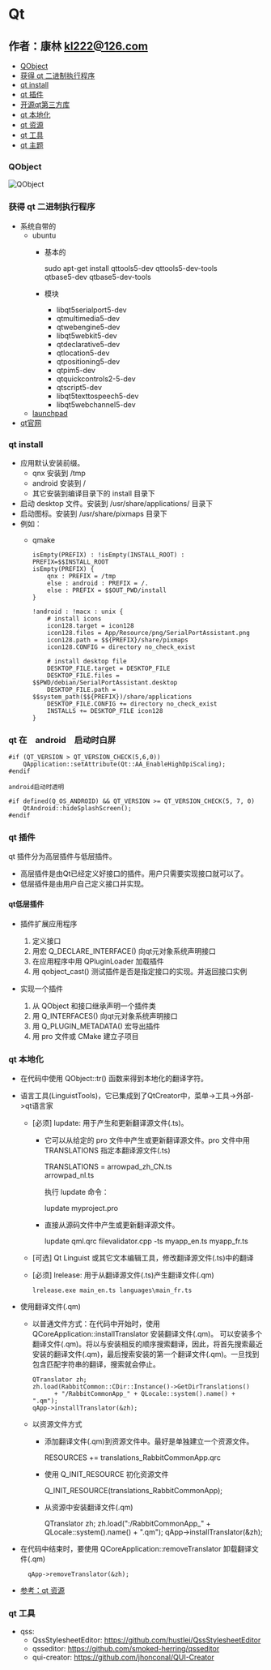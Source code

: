 # Qt

作者：康林 <kl222@126.com>
-------------------------

- [QObject](#QObject)
- [获得 qt 二进制执行程序](#获得-qt-二进制执行程序)
- [qt install](#qt-install)
- [qt 插件](#qt-插件)
- [开源qt第三方库](qt_third.md)
- [qt 本地化](#qt-本地化)
- [qt 资源](resource.md)
- [qt 工具](#qt-工具)
- [qt 主题](theme.md)

### QObject

![QObject](image/QObject.jpg)

### 获得 qt 二进制执行程序
- 系统自带的
  + ubuntu
    - 基本的

        sudo apt-get install qttools5-dev qttools5-dev-tools \
             qtbase5-dev qtbase5-dev-tools

    - 模块
      + libqt5serialport5-dev 
      + qtmultimedia5-dev
      + qtwebengine5-dev
      + libqt5webkit5-dev
      + qtdeclarative5-dev
      + qtlocation5-dev
      + qtpositioning5-dev
      + qtpim5-dev
      + qtquickcontrols2-5-dev
      + qtscript5-dev
      + libqt5texttospeech5-dev
      + libqt5webchannel5-dev
  + [launchpad](https://launchpad.net/~beineri)
- [qt官网](http://download.qt.io/official_releases/qt/)

### qt install
- 应用默认安装前缀。
  + qnx 安装到 /tmp 
  + android 安装到 / 
  + 其它安装到编译目录下的 install 目录下
- 启动 desktop 文件。安装到 /usr/share/applications/ 目录下
- 启动图标。安装到 /usr/share/pixmaps 目录下
- 例如：
  + qmake

        isEmpty(PREFIX) : !isEmpty(INSTALL_ROOT) : PREFIX=$$INSTALL_ROOT
        isEmpty(PREFIX) {
            qnx : PREFIX = /tmp
            else : android : PREFIX = /.
            else : PREFIX = $$OUT_PWD/install
        }
        
        !android : !macx : unix {
            # install icons
            icon128.target = icon128
            icon128.files = App/Resource/png/SerialPortAssistant.png
            icon128.path = $${PREFIX}/share/pixmaps
            icon128.CONFIG = directory no_check_exist
        
            # install desktop file
            DESKTOP_FILE.target = DESKTOP_FILE
            DESKTOP_FILE.files = $$PWD/debian/SerialPortAssistant.desktop
            DESKTOP_FILE.path = $$system_path($${PREFIX})/share/applications
            DESKTOP_FILE.CONFIG += directory no_check_exist
            INSTALLS += DESKTOP_FILE icon128
        }

### qt 在　android　启动时白屏

	#if (QT_VERSION > QT_VERSION_CHECK(5,6,0))
	    QApplication::setAttribute(Qt::AA_EnableHighDpiScaling);
	#endif

	android启动时透明

	#if defined(Q_OS_ANDROID) && QT_VERSION >= QT_VERSION_CHECK(5, 7, 0)
	    QtAndroid::hideSplashScreen();
	#endif

### qt 插件

qt 插件分为高层插件与低层插件。

- 高层插件是由Qt已经定义好接口的插件。用户只需要实现接口就可以了。
- 低层插件是由用户自己定义接口并实现。

#### qt低层插件
- 插件扩展应用程序
  1. 定义接口
  2. 用宏 Q_DECLARE_INTERFACE() 向qt元对象系统声明接口
  3. 在应用程序中用 QPluginLoader 加载插件
  4. 用 qobject_cast() 测试插件是否是指定接口的实现。并返回接口实例

- 实现一个插件
  1. 从 QObject 和接口继承声明一个插件类
  2. 用 Q_INTERFACES() 向qt元对象系统声明接口
  3. 用 Q_PLUGIN_METADATA() 宏导出插件
  4. 用 pro 文件或 CMake 建立子项目

### qt 本地化

- 在代码中使用 QObject::tr() 函数来得到本地化的翻译字符。
- 语言工具(LinguistTools)，它已集成到了QtCreator中，菜单->工具->外部->qt语言家
  - [必须] lupdate: 用于产生和更新翻译源文件(.ts)。
    + 它可以从给定的 pro 文件中产生或更新翻译源文件。pro 文件中用 TRANSLATIONS 指定本翻译源文件(.ts)

        TRANSLATIONS = arrowpad_zh_CN.ts \
                 arrowpad_nl.ts

        执行 lupdate 命令：

        lupdate myproject.pro

    + 直接从源码文件中产生或更新翻译源文件。

        lupdate qml.qrc filevalidator.cpp -ts myapp_en.ts myapp_fr.ts

  - [可选] Qt Linguist 或其它文本编辑工具，修改翻译源文件(.ts)中的翻译
  - [必须] lrelease: 用于从翻译源文件(.ts)产生翻译文件(.qm)

        lrelease.exe main_en.ts languages\main_fr.ts

- 使用翻译文件(.qm)
  + 以普通文件方式：在代码中开始时，使用 QCoreApplication::installTranslator 安装翻译文件(.qm)。
可以安装多个翻译文件(.qm)。将以与安装相反的顺序搜索翻译，因此，将首先搜索最近安装的翻译文件(.qm)，最后搜索安装的第一个翻译文件(.qm)。一旦找到包含匹配字符串的翻译，搜索就会停止。

        QTranslator zh;
        zh.load(RabbitCommon::CDir::Instance()->GetDirTranslations()
              + "/RabbitCommonApp_" + QLocale::system().name() + ".qm");
        qApp->installTranslator(&zh);

  + 以资源文件方式
    - 添加翻译文件(.qm)到资源文件中。最好是单独建立一个资源文件。

        RESOURCES += translations_RabbitCommonApp.qrc

    - 使用 Q_INIT_RESOURCE 初化资源文件

        Q_INIT_RESOURCE(translations_RabbitCommonApp);

    - 从资源中安装翻译文件(.qm)

        QTranslator zh;
        zh.load(":/RabbitCommonApp_" + QLocale::system().name() + ".qm");
        qApp->installTranslator(&zh);

- 在代码中结束时，要使用 QCoreApplication::removeTranslator 卸载翻译文件(.qm)

        qApp->removeTranslator(&zh);

- [参考：qt 资源](resource.md)

### qt 工具

- qss:
  + QssStylesheetEditor: https://github.com/hustlei/QssStylesheetEditor
  + qsseditor: https://github.com/smoked-herring/qsseditor
  + qui-creator: https://github.com/jhonconal/QUI-Creator
